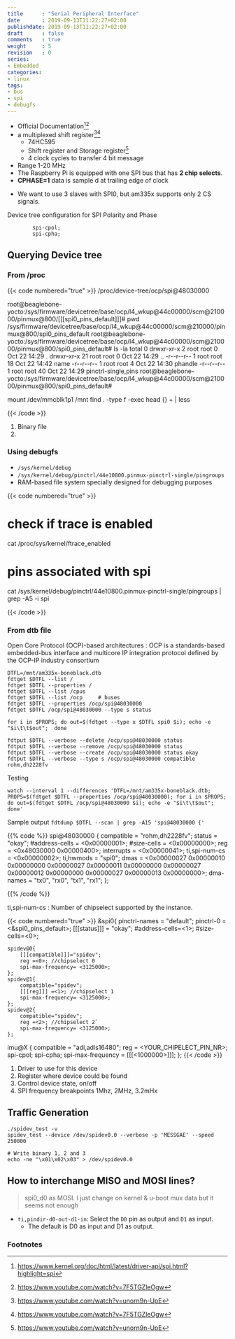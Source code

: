 ```yaml
---
title      : "Serial Peripheral Interface"
date       : 2019-09-13T11:22:27+02:00
publishdate: 2019-09-13T11:22:27+02:00
draft      : false
comments   : true
weight     : 5
revision   : 0
series:
- Embedded
categories:
- linux
tags:
- bus
- spi
- debugfs
---
```


* Official Documentation[^1][^4]
* a multiplexed shift register[^3][^4]
  * 74HC595
  * Shift register and Storage register[^3]
  * 4 clock cycles to transfer 4 bit message
* Range 1-20 MHz
* The Raspberry Pi is equipped with one SPI bus that has **2 chip selects**.
* **CPHASE=1** data is sample   d at trailing edge of clock
<!-- more -->

* We want to use 3 slaves with SPI0, but am335x supports only 2 CS signals.

Device tree configuration for SPI Polarity and Phase

```
		spi-cpol;
		spi-cpha;
```

## Querying Device tree

### From /proc

{{< code numbered="true" >}}
/proc/device-tree/ocp/spi@48030000

root@beaglebone-yocto:/sys/firmware/devicetree/base/ocp/l4_wkup@44c00000/scm@210000/pinmux@800/[[[spi0_pins_default]]]# pwd
/sys/firmware/devicetree/base/ocp/l4_wkup@44c00000/scm@210000/pinmux@800/spi0_pins_default
root@beaglebone-yocto:/sys/firmware/devicetree/base/ocp/l4_wkup@44c00000/scm@210000/pinmux@800/spi0_pins_default# ls -la
total 0
drwxr-xr-x  2 root root  0 Oct 22 14:29 .
drwxr-xr-x 21 root root  0 Oct 22 14:29 ..
-r--r--r--  1 root root 18 Oct 22 14:42 name
-r--r--r--  1 root root  4 Oct 22 14:30 phandle
-r--r--r--  1 root root 40 Oct 22 14:29 pinctrl-single,pins
root@beaglebone-yocto:/sys/firmware/devicetree/base/ocp/l4_wkup@44c00000/scm@210000/pinmux@800/spi0_pins_default#

mount /dev/mmcblk1p1 /mnt
find . -type f -exec head {} + | less

{{< /code >}}

1. Binary file
2.

### Using debugfs

* `/sys/kernel/debug`
* `/sys/kernel/debug/pinctrl/44e10800.pinmux-pinctrl-single/pingroups`
* RAM-based file system specially designed for debugging purposes

{{< code numbered="true" >}}
# check if trace is enabled
cat /proc/sys/kernel/ftrace_enabled

# pins associated with spi
cat /sys/kernel/debug/pinctrl/44e10800.pinmux-pinctrl-single/pingroups | grep -A5 -i spi

{{< /code >}}

### From dtb file

Open Core Protocol (OCP)-based architectures
: OCP is a standards-based embedded-bus interface and multicore IP integration protocol defined by the OCP-IP industry consortium

```
DTFL=/mnt/am335x-boneblack.dtb
fdtget $DTFL --list /
fdtget $DTFL --properties /
fdtget $DTFL --list /cpus
fdtget $DTFL --list /ocp     # buses
fdtget $DTFL --properties /ocp/spi@48030000
fdtget $DTFL /ocp/spi@48030000 --type s status

for i in $PROPS; do out=$(fdtget --type x $DTFL spi0 $i); echo -e "$i\t\t$out";  done

fdtput $DTFL --verbose --delete /ocp/spi@48030000 status
fdtput $DTFL --verbose --remove /ocp/spi@48030000 status
fdtput $DTFL --verbose --create /ocp/spi@48030000 status okay
fdtput $DTFL --verbose --type s /ocp/spi@48030000 compatible rohm,dh2228fv

```

Testing

```
watch --interval 1 --differences 'DTFL=/mnt/am335x-boneblack.dtb; PROPS=$(fdtget $DTFL --properties /ocp/spi@48030000); for i in $PROPS; do out=$(fdtget $DTFL /ocp/spi@48030000 $i); echo -e "$i\t\t$out";  done'
```

Sample output `fdtdump $DTFL --scan | grep -A15 'spi@48030000 {'`

{{% code %}}
spi@48030000 {
    compatible = "rohm,dh2228fv";
    status = "okay";
    #address-cells = <0x00000001>;
    #size-cells = <0x00000000>;
    reg = <0x48030000 0x00000400>;
    interrupts = <0x00000041>;
    ti,spi-num-cs = <0x00000002>;
    ti,hwmods = "spi0";
    dmas = <0x00000027 0x00000010 0x00000000 0x00000027 0x00000011 0x00000000 0x00000027 0x00000012 0x00000000 0x00000027 0x00000013 0x00000000>;
    dma-names = "tx0", "rx0", "tx1", "rx1";
};

{{% /code %}}


ti,spi-num-cs
: Number of chipselect supported  by the instance.


{{< code numbered="true" >}}
&spi0{
    pinctrl-names = "default";
	pinctrl-0 = <&spi0_pins_default>;
    [[[status]]] = "okay";
    #address-cells=<1>;
    #size-cells=<0>;

    spidev@0{
        [[[compatible]]]="spidev";
        reg =<0>; //chipselect 0
        spi-max-frequency= <3125000>;
    };
    spidev@1{
        compatible="spidev";
        [[[reg]]] =<1>; //chipselect 1
        spi-max-frequency= <3125000>;
    };
    spidev@2{
        compatible="spidev";
        reg =<2>; //chipselect 2`
        spi-max-frequency= <3125000>;
    };

imu@X {
     compatible = "adi,adis16480";
     reg = <YOUR_CHIPELECT_PIN_NR>;
     spi-cpol;
     spi-cpha;
     spi-max-frequency = [[[<1000000>]]];
};
{{< /code >}}

1. Driver to use for this device
2. Register where device could be found
3. Control device state, on/off
4. SPI frequency breakpoints 1Mhz, 2MHz, 3.2mHx

## Traffic Generation

```
./spidev_test -v
spidev_test --device /dev/spidev0.0 --verbose -p 'MESSGAE' --speed 250000

# Write binary 1, 2 and 3
echo -ne "\x01\x02\x03" > /dev/spidev0.0
```

## How to interchange MISO and MOSI lines?

>  spi0_d0 as MOSI. I just change on kernel & u-boot mux data but it seems not enough

* `ti,pindir-d0-out-d1-in`:  Select the `D0` pin as output and `D1` as input.
  * The default is D0 as input and D1 as output.


### Footnotes

[^1]: https://www.kernel.org/doc/html/latest/driver-api/spi.html?highlight=spi
[^2]: https://ez.analog.com/linux-device-drivers/linux-software-drivers/f/q-a/97600/adis16448-iio-driver-on-nvidia-jetson-tk1
[^3]: https://www.youtube.com/watch?v=unorn9n-UpE
[^4]: https://www.youtube.com/watch?v=7F5TGZleOgw
